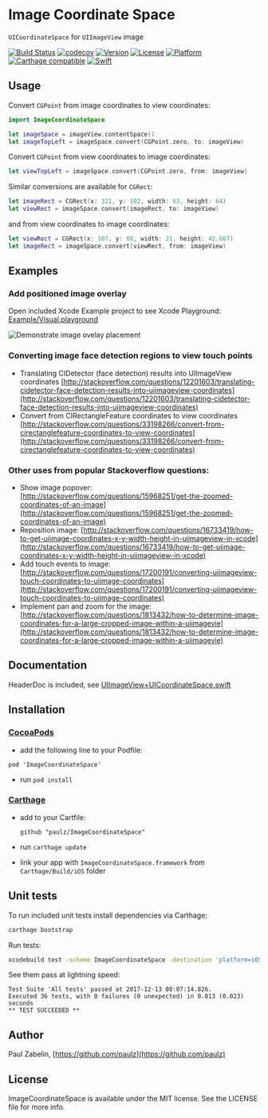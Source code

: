 # Image Coordinate Space
`UICoordinateSpace` for `UIImageView` image

[![Build Status](https://travis-ci.org/paulz/ImageCoordinateSpace.svg?branch=master)](https://travis-ci.org/paulz/ImageCoordinateSpace)
[![codecov](https://codecov.io/gh/paulz/ImageCoordinateSpace/branch/master/graph/badge.svg)](https://codecov.io/gh/paulz/ImageCoordinateSpace)
[![Version](https://img.shields.io/cocoapods/v/ImageCoordinateSpace.svg?style=flat)](http://cocoapods.org/pods/ImageCoordinateSpace)
[![License](https://img.shields.io/cocoapods/l/ImageCoordinateSpace.svg?style=flat)](http://cocoapods.org/pods/ImageCoordinateSpace)
[![Platform](https://img.shields.io/cocoapods/p/ImageCoordinateSpace.svg?style=flat)](http://cocoapods.org/pods/ImageCoordinateSpace)
[![Carthage compatible](https://img.shields.io/badge/Carthage-compatible-4BC51D.svg?style=flat)](https://github.com/Carthage/Carthage)
[![Swift][swift-badge]][swift-url]

## Usage

Convert `CGPoint` from image coordinates to view coordinates:


```swift
import ImageCoordinateSpace

let imageSpace = imageView.contentSpace()
let imageTopLeft = imageSpace.convert(CGPoint.zero, to: imageView)
```

Convert `CGPoint` from view coordinates to image coordinates:


```swift
let viewTopLeft = imageSpace.convert(CGPoint.zero, from: imageView)
```

Similar conversions are available for `CGRect`:

```swift
let imageRect = CGRect(x: 321, y: 102, width: 63, height: 64)
let viewRect = imageSpace.convert(imageRect, to: imageView)
```
and from view coordinates to image coordinates:

```swift
let viewRect = CGRect(x: 107, y: 68, width: 21, height: 42.667)
let imageRect = imageSpace.convert(viewRect, from: imageView)
```



## Examples

### Add positioned image overlay
Open included Xcode Example project to see Xcode Playground: [Example/Visual.playground](https://github.com/paulz/ImageCoordinateSpace/blob/master/Example/Visual.playground)

![Demonstrate image ovelay placement](https://raw.githubusercontent.com/paulz/ImageCoordinateSpace/master/Example/demo.gif)


### Converting image face detection regions to view touch points
 - Translating CIDetector (face detection) results into UIImageView coordinates
 [http://stackoverflow.com/questions/12201603/translating-cidetector-face-detection-results-into-uiimageview-coordinates](http://stackoverflow.com/questions/12201603/translating-cidetector-face-detection-results-into-uiimageview-coordinates)
- Convert from CIRectangleFeature coordinates to view coordinates
 [http://stackoverflow.com/questions/33198266/convert-from-cirectanglefeature-coordinates-to-view-coordinates](http://stackoverflow.com/questions/33198266/convert-from-cirectanglefeature-coordinates-to-view-coordinates)

### Other uses from popular Stackoverflow questions:
 - Show image popover:
[http://stackoverflow.com/questions/15968251/get-the-zoomed-coordinates-of-an-image](http://stackoverflow.com/questions/15968251/get-the-zoomed-coordinates-of-an-image)
 - Reposition image:
[http://stackoverflow.com/questions/16733419/how-to-get-uiimage-coordinates-x-y-width-height-in-uiimageview-in-xcode](http://stackoverflow.com/questions/16733419/how-to-get-uiimage-coordinates-x-y-width-height-in-uiimageview-in-xcode)
 - Add touch events to image:
[http://stackoverflow.com/questions/17200191/converting-uiimageview-touch-coordinates-to-uiimage-coordinates](http://stackoverflow.com/questions/17200191/converting-uiimageview-touch-coordinates-to-uiimage-coordinates)
 - Implement pan and zoom for the image:
[http://stackoverflow.com/questions/1813432/how-to-determine-image-coordinates-for-a-large-cropped-image-within-a-uiimagevie](http://stackoverflow.com/questions/1813432/how-to-determine-image-coordinates-for-a-large-cropped-image-within-a-uiimagevie)

## Documentation

HeaderDoc is included, see [UIImageView+UICoordinateSpace.swift](https://github.com/paulz/ImageCoordinateSpace/blob/master/ImageCoordinateSpace/UIView%2BUICoordinateSpace.swift#L45)

## Installation

### [CocoaPods](http://cocoapods.org)
- add the following line to your Podfile:

 `pod 'ImageCoordinateSpace'`
- run `pod install`


### [Carthage](https://github.com/Carthage/Carthage)
- add to your Cartfile:

  `github "paulz/ImageCoordinateSpace"`

- run `carthage update`
- link your app with `ImageCoordinateSpace.framework` from `Carthage/Build/iOS` folder


## Unit tests

To run included unit tests install dependencies via Carthage:

```sh
carthage bootstrap
```

Run tests:

```sh
xcodebuild test -scheme ImageCoordinateSpace -destination 'platform=iOS Simulator,name=iPhone X'
```
See them pass at lightning speed:
```
Test Suite 'All tests' passed at 2017-12-13 08:07:14.826.
Executed 36 tests, with 0 failures (0 unexpected) in 0.013 (0.023) seconds
** TEST SUCCEEDED **
```

## Author

Paul Zabelin, [https://github.com/paulz](https://github.com/paulz)

## License

ImageCoordinateSpace is available under the MIT license. See the LICENSE file for more info.

[swift-badge]: https://img.shields.io/badge/Swift-4.1-orange.svg?style=flat
[swift-url]: https://swift.org
